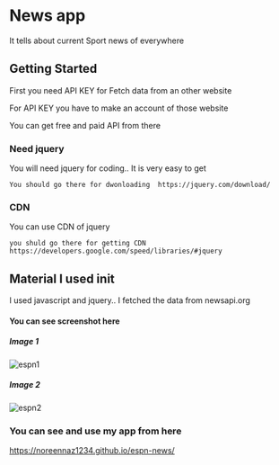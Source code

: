 # News app

It tells about current Sport news of everywhere


## Getting Started

First you need API KEY for Fetch data from an other website

For API KEY you have to make an account of those website 

You can get free and paid API from there 


### Need jquery

You will need jquery for coding.. It is very easy to get

```
You should go there for dwonloading  https://jquery.com/download/
```

### CDN

You can use CDN of jquery

```
you shuld go there for getting CDN https://developers.google.com/speed/libraries/#jquery
```

## Material I used init
I used javascript and jquery.. I fetched the data from newsapi.org


#### You can see screenshot here ####

##### Image 1 #####


![espn1](https://user-images.githubusercontent.com/38943389/46229182-2fcc1680-c37e-11e8-9d7c-99c181a729cb.PNG)


##### Image 2


![espn2](https://user-images.githubusercontent.com/38943389/46229186-30fd4380-c37e-11e8-915e-416be64cc47d.PNG)



### You can see and use my app from here 

https://noreennaz1234.github.io/espn-news/
